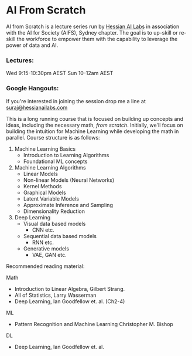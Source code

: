 # AI From Scratch
AI from Scratch is a lecture series run by [Hessian AI Labs](https://www.hessianailabs.com.au) in association with the AI for Society (AIFS), Sydney chapter. The goal is to up-skill or re-skill the workforce to empower them with the capability to leverage the power of data and AI.
### Lectures:
Wed 9:15-10:30pm AEST
Sun 10-12am AEST

### Google Hangouts:
If you're interested in joining the session drop me a line at suraj@hessianailabs.com

This is a long running course that is focused on building up concepts and ideas, including the necessary math, *from scratch*. Initially, we'll focus on building the intuition for Machine Learning while developing the math in parallel. Course structure is as follows:

1. Machine Learning Basics
   * Introduction to Learning Algorithms
   * Foundational ML concepts
2. Machine Learning Algorithms
   * Linear Models
   * Non-linear Models (Neural Networks)
   * Kernel Methods
   * Graphical Models
   * Latent Variable Models
   * Approximate Inference and Sampling
   * Dimensionality Reduction
3. Deep Learning
   * Visual data based models
     * CNN etc.
   * Sequential data based models
     * RNN etc.
   * Generative models
     * VAE, GAN etc.

Recommended reading material:

Math
* Introduction to Linear Algebra, Gilbert Strang.
* All of Statistics, Larry Wasserman
* Deep Learning, Ian Goodfellow et. al. (Ch2-4)
  
ML
* Pattern Recognition and Machine Learning Christopher M. Bishop

DL
* Deep Learning, Ian Goodfellow et. al.